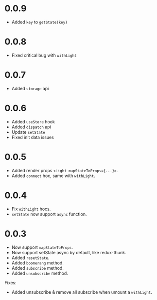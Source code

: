 
# 0.0.9
- Added `key` to `getState(key)`

# 0.0.8
- Fixed critical bug with `withLight`

# 0.0.7
- Added `storage` api

# 0.0.6
- Added `useStore` hook
- Added `dispatch` api
- Update `setState`
- Fixed init data issues

# 0.0.5
- Added render props `<Light mapStateToProps={...}>`.
- Added `connect` hoc, same with `withLight`.

# 0.0.4
- Fix `withLight` hocs.
- `setState` now support `async` function.

# 0.0.3
- Now support `mapStateToProps`.
- Now support setState async by default, like redux-thunk.
- Added `resetState`.
- Added `boomerang` method.
- Added `subscribe` method.
- Added `unsubscribe` method.

Fixes:
- Added unsubscribe & remove all subscribe when umount a `withLight`.
